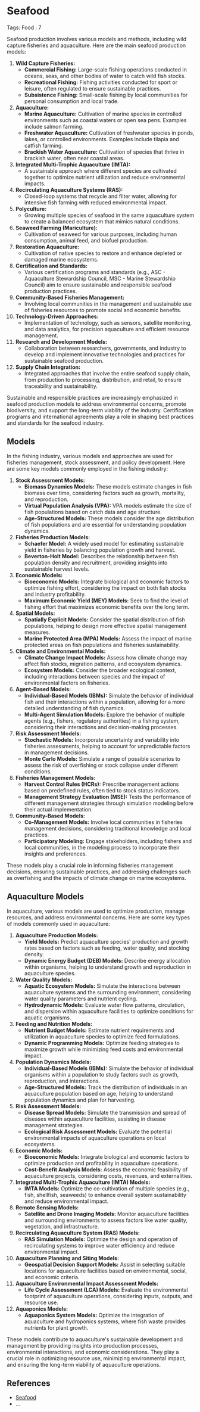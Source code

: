 # Seafood

Tags: Food
: 7

Seafood production involves various models and methods, including wild capture fisheries and aquaculture. Here are the main seafood production models:

1. **Wild Capture Fisheries:**
    - **Commercial Fishing:** Large-scale fishing operations conducted in oceans, seas, and other bodies of water to catch wild fish stocks.
    - **Recreational Fishing:** Fishing activities conducted for sport or leisure, often regulated to ensure sustainable practices.
    - **Subsistence Fishing:** Small-scale fishing by local communities for personal consumption and local trade.
2. **Aquaculture:**
    - **Marine Aquaculture:** Cultivation of marine species in controlled environments such as coastal waters or open sea pens. Examples include salmon farming.
    - **Freshwater Aquaculture:** Cultivation of freshwater species in ponds, lakes, or controlled environments. Examples include tilapia and catfish farming.
    - **Brackish Water Aquaculture:** Cultivation of species that thrive in brackish water, often near coastal areas.
3. **Integrated Multi-Trophic Aquaculture (IMTA):**
    - A sustainable approach where different species are cultivated together to optimize nutrient utilization and reduce environmental impacts.
4. **Recirculating Aquaculture Systems (RAS):**
    - Closed-loop systems that recycle and filter water, allowing for intensive fish farming with reduced environmental impact.
5. **Polyculture:**
    - Growing multiple species of seafood in the same aquaculture system to create a balanced ecosystem that mimics natural conditions.
6. **Seaweed Farming (Mariculture):**
    - Cultivation of seaweed for various purposes, including human consumption, animal feed, and biofuel production.
7. **Restoration Aquaculture:**
    - Cultivation of native species to restore and enhance depleted or damaged marine ecosystems.
8. **Certification and Standards:**
    - Various certification programs and standards (e.g., ASC - Aquaculture Stewardship Council, MSC - Marine Stewardship Council) aim to ensure sustainable and responsible seafood production practices.
9. **Community-Based Fisheries Management:**
    - Involving local communities in the management and sustainable use of fisheries resources to promote social and economic benefits.
10. **Technology-Driven Approaches:**
    - Implementation of technology, such as sensors, satellite monitoring, and data analytics, for precision aquaculture and efficient resource management.
11. **Research and Development Models:**
    - Collaboration between researchers, governments, and industry to develop and implement innovative technologies and practices for sustainable seafood production.
12. **Supply Chain Integration:**
    - Integrated approaches that involve the entire seafood supply chain, from production to processing, distribution, and retail, to ensure traceability and sustainability.

Sustainable and responsible practices are increasingly emphasized in seafood production models to address environmental concerns, promote biodiversity, and support the long-term viability of the industry. Certification programs and international agreements play a role in shaping best practices and standards for the seafood industry.

## Models

In the fishing industry, various models and approaches are used for fisheries management, stock assessment, and policy development. Here are some key models commonly employed in the fishing industry:

1. **Stock Assessment Models:**
    - **Biomass Dynamics Models:** These models estimate changes in fish biomass over time, considering factors such as growth, mortality, and reproduction.
    - **Virtual Population Analysis (VPA):** VPA models estimate the size of fish populations based on catch data and age structure.
    - **Age-Structured Models:** These models consider the age distribution of fish populations and are essential for understanding population dynamics.
2. **Fisheries Production Models:**
    - **Schaefer Model:** A widely used model for estimating sustainable yield in fisheries by balancing population growth and harvest.
    - **Beverton-Holt Model:** Describes the relationship between fish population density and recruitment, providing insights into sustainable harvest levels.
3. **Economic Models:**
    - **Bioeconomic Models:** Integrate biological and economic factors to optimize fishing effort, considering the impact on both fish stocks and industry profitability.
    - **Maximum Economic Yield (MEY) Models:** Seek to find the level of fishing effort that maximizes economic benefits over the long term.
4. **Spatial Models:**
    - **Spatially Explicit Models:** Consider the spatial distribution of fish populations, helping to design more effective spatial management measures.
    - **Marine Protected Area (MPA) Models:** Assess the impact of marine protected areas on fish populations and fisheries sustainability.
5. **Climate and Environmental Models:**
    - **Climate Change Impact Models:** Assess how climate change may affect fish stocks, migration patterns, and ecosystem dynamics.
    - **Ecosystem Models:** Consider the broader ecological context, including interactions between species and the impact of environmental factors on fisheries.
6. **Agent-Based Models:**
    - **Individual-Based Models (IBMs):** Simulate the behavior of individual fish and their interactions within a population, allowing for a more detailed understanding of fish dynamics.
    - **Multi-Agent Simulation Models:** Explore the behavior of multiple agents (e.g., fishers, regulatory authorities) in a fishing system, considering their interactions and decision-making processes.
7. **Risk Assessment Models:**
    - **Stochastic Models:** Incorporate uncertainty and variability into fisheries assessments, helping to account for unpredictable factors in management decisions.
    - **Monte Carlo Models:** Simulate a range of possible scenarios to assess the risk of overfishing or stock collapse under different conditions.
8. **Fisheries Management Models:**
    - **Harvest Control Rules (HCRs):** Prescribe management actions based on predefined rules, often tied to stock status indicators.
    - **Management Strategy Evaluation (MSE):** Tests the performance of different management strategies through simulation modeling before their actual implementation.
9. **Community-Based Models:**
    - **Co-Management Models:** Involve local communities in fisheries management decisions, considering traditional knowledge and local practices.
    - **Participatory Modeling:** Engage stakeholders, including fishers and local communities, in the modeling process to incorporate their insights and preferences.

These models play a crucial role in informing fisheries management decisions, ensuring sustainable practices, and addressing challenges such as overfishing and the impacts of climate change on marine ecosystems.

## Aquaculture Models

In aquaculture, various models are used to optimize production, manage resources, and address environmental concerns. Here are some key types of models commonly used in aquaculture:

1. **Aquaculture Production Models:**
    - **Yield Models:** Predict aquaculture species' production and growth rates based on factors such as feeding, water quality, and stocking density.
    - **Dynamic Energy Budget (DEB) Models:** Describe energy allocation within organisms, helping to understand growth and reproduction in aquaculture species.
2. **Water Quality Models:**
    - **Aquatic Ecosystem Models:** Simulate the interactions between aquaculture systems and the surrounding environment, considering water quality parameters and nutrient cycling.
    - **Hydrodynamic Models:** Evaluate water flow patterns, circulation, and dispersion within aquaculture facilities to optimize conditions for aquatic organisms.
3. **Feeding and Nutrition Models:**
    - **Nutrient Budget Models:** Estimate nutrient requirements and utilization in aquaculture species to optimize feed formulations.
    - **Dynamic Programming Models:** Optimize feeding strategies to maximize growth while minimizing feed costs and environmental impact.
4. **Population Dynamics Models:**
    - **Individual-Based Models (IBMs):** Simulate the behavior of individual organisms within a population to study factors such as growth, reproduction, and interactions.
    - **Age-Structured Models:** Track the distribution of individuals in an aquaculture population based on age, helping to understand population dynamics and plan for harvesting.
5. **Risk Assessment Models:**
    - **Disease Spread Models:** Simulate the transmission and spread of diseases within aquaculture facilities, assisting in disease management strategies.
    - **Ecological Risk Assessment Models:** Evaluate the potential environmental impacts of aquaculture operations on local ecosystems.
6. **Economic Models:**
    - **Bioeconomic Models:** Integrate biological and economic factors to optimize production and profitability in aquaculture operations.
    - **Cost-Benefit Analysis Models:** Assess the economic feasibility of aquaculture projects, considering costs, revenues, and externalities.
7. **Integrated Multi-Trophic Aquaculture (IMTA) Models:**
    - **IMTA Models:** Optimize the co-cultivation of multiple species (e.g., fish, shellfish, seaweeds) to enhance overall system sustainability and reduce environmental impact.
8. **Remote Sensing Models:**
    - **Satellite and Drone Imaging Models:** Monitor aquaculture facilities and surrounding environments to assess factors like water quality, vegetation, and infrastructure.
9. **Recirculating Aquaculture System (RAS) Models:**
    - **RAS Simulation Models:** Optimize the design and operation of recirculating systems to improve water efficiency and reduce environmental impact.
10. **Aquaculture Planning and Siting Models:**
    - **Geospatial Decision Support Models:** Assist in selecting suitable locations for aquaculture facilities based on environmental, social, and economic criteria.
11. **Aquaculture Environmental Impact Assessment Models:**
    - **Life Cycle Assessment (LCA) Models:** Evaluate the environmental footprint of aquaculture operations, considering inputs, outputs, and resource use.
12. **Aquaponics Models:**
    - **Aquaponics System Models:** Optimize the integration of aquaculture and hydroponics systems, where fish waste provides nutrients for plant growth.

These models contribute to aquaculture's sustainable development and management by providing insights into production processes, environmental interactions, and economic considerations. They play a crucial role in optimizing resource use, minimizing environmental impact, and ensuring the long-term viability of aquaculture operations.

## References

- [Seafood](https://en.wikipedia.org/wiki/Seafood)
- …